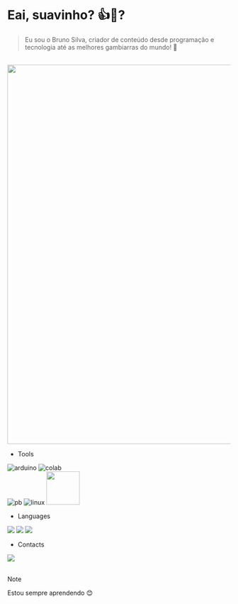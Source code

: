 # Eai, suavinho? 👍🍷?
> Eu sou o Bruno Silva, criador de conteúdo desde programação e tecnologia até as melhores gambiarras do mundo! 👀
<br>

<img width="855" src="https://i.ibb.co/Dgf1PCD/Design-sem-nome.png">
<br>

* Tools

![arduino](https://img.shields.io/badge/Arduino_IDE-00979D?style=for-the-badge&logo=arduino&logoColor=white)
![colab](https://img.shields.io/badge/Colab-F9AB00?style=for-the-badge&logo=googlecolab&color=525252)  
![pb](https://img.shields.io/badge/PowerBI-F2C811?style=for-the-badge&logo=Power%20BI&logoColor=white)
![linux](https://img.shields.io/badge/Linux-FCC624?style=for-the-badge&logo=linux&logoColor=black)
<img width="75" src="https://upload.wikimedia.org/wikipedia/commons/thumb/4/4c/Logo-tinkercad-wordmark.svg/512px-Logo-tinkercad-wordmark.svg.png?20191017154918"/>

* Languages
  
![](https://img.shields.io/badge/Python-FFD43B?style=for-the-badge&logo=python&logoColor=blue)
![](https://img.shields.io/badge/C%2B%2B-00599C?style=for-the-badge&logo=c%2B%2B&logoColor=white)
![](url)

* Contacts
                                                                                                        
<a href="Http://t.me/brunomeloso">
  <img src="https://img.shields.io/badge/Telegram-2CA5E0?style=for-the-badge&logo=telegram&logoColor=white"/>
</a>

<br>
<br>

> [!note]
> Estou sempre aprendendo 😊
